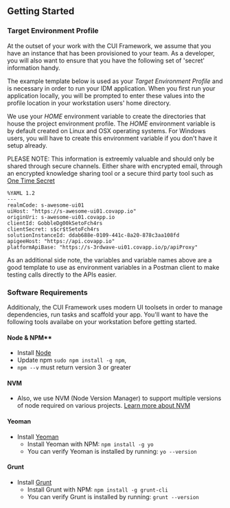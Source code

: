 ## **Getting Started**

### Target Environment Profile

At the outset of your work with the CUI Framework, we assume that you have an instance that has been provisioned to your team. As a developer, you will also want to ensure that you have the following set of 'secret' information handy.

The example template below is used as your *Target Environment Profile* and is necessary in order to run your IDM application. When you first run your application locally, you will be prompted to enter these values into the profile location in your workstation users' home directory.

We use your *HOME* environment variable to create the directories that house the project environment profile. The *HOME* environment variable is by default created on Linux and OSX operating systems. For Windows users, you will have to create this environment variable if you don't have it setup already.

PLEASE NOTE:  This information is extreemly valuable and should only be shared through secure channels.  Either share with encrypted email, through an encrypted knowledge sharing tool or a secure third party tool such as [One Time Secret](https://onetimesecret.com)

```
%YAML 1.2
---
realmCode: s-awesome-ui01
uiHost: "https://s-awesome-ui01.covapp.io"
originUri: s-awesome-ui01.covapp.io
clientId: GobbleDg00kSetoFch4rs
clientSecret: s$cr$tSetoFch4rs
solutionInstanceId: ddab688e-0109-441c-8a20-878c3aa108fd
apigeeHost: "https://api.covapp.io"
platformApiBase: "https://s-3rdwave-ui01.covapp.io/p/apiProxy"
```

As an additional side note, the variables and variable names above are a good template to use as environment variables in a Postman client to make testing calls directly to the APIs easier.

### **Software Requirements**

Additionaly, the CUI Framework uses modern UI toolsets in order to manage dependencies, run tasks and scaffold your app.  You'll want to have the following tools availabe on your workstation before getting started.

#### Node & NPM**

* Install [Node](https://nodejs.org/en/)
* Update npm `sudo npm install -g npm`,
* `npm --v` must return version 3 or greater

#### NVM
* Also, we use NVM (Node Version Manager) to support multiple versions of node required on various projects. [Learn more about NVM](https://github.com/creationix/nvm/blob/master/README.markdown)


#### Yeoman

* Install [Yeoman](http://yeoman.io/)
  * Install Yeoman with NPM: `npm install -g yo`
  * You can verify Yeoman is installed by running: `yo --version`


#### Grunt

* Install [Grunt](http://gruntjs.com/)
  * Install Grunt with NPM: `npm install -g grunt-cli`
  * You can verify Grunt is installed by running: `grunt --version`


